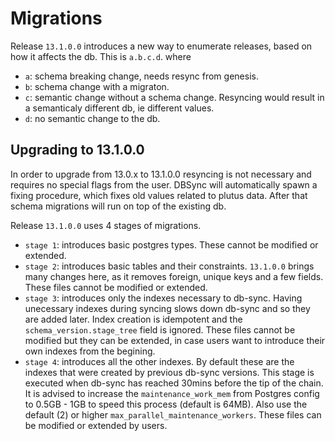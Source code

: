 # Migrations

Release `13.1.0.0` introduces a new way to enumerate releases, based on how it affects the db.
This is `a.b.c.d`. where
- `a`: schema breaking change, needs resync from genesis.
- `b`: schema change with a migraton.
- `c`: semantic change without a schema change. Resyncing would result in a semanticaly different db, ie
different values.
- `d`: no semantic change to the db.

## Upgrading to 13.1.0.0

In order to upgrade from 13.0.x to 13.1.0.0 resyncing is not necessary and requires no special flags
from the user. DBSync will automatically spawn a fixing procedure, which fixes old values
related to plutus data. After that schema migrations will run on top of the existing db.

Release `13.1.0.0` uses 4 stages of migrations.
- `stage 1`: introduces basic postgres types. These cannot be modified or extended.
- `stage 2`: introduces basic tables and their constraints. `13.1.0.0` brings many
changes here, as it removes foreign, unique keys and a few fields. These files cannot
be modified or extended.
- `stage 3`: introduces only the indexes necessary to db-sync. Having unecessary
indexes during syncing slows down db-sync and so they are added later. Index
creation is idempotent and the `schema_version.stage_tree` field is ignored.
These files cannot be modified but they can be extended, in case users want to
introduce their own indexes from the begining.
- `stage 4`: introduces all the other indexes. By default these are the indexes
that were created by previous db-sync versions. This stage is executed when
db-sync has reached 30mins before the tip of the chain. It is advised to increase
the `maintenance_work_mem` from Postgres config to 0.5GB - 1GB to speed this
process (default is 64MB). Also use the default (2) or higher
`max_parallel_maintenance_workers`. These files can be modified or extended
by users.

